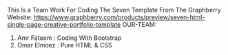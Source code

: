 This Is a Team Work For Coding The Seven Template From The Graphberry Website:
    https://www.graphberry.com/products/preview/seven-html-single-page-creative-portfolio-template
OUR-TEAM: 
1. Amr Fateem : Coding With Bootstrap
2. Omar Elmoez : Pure HTML & CSS
